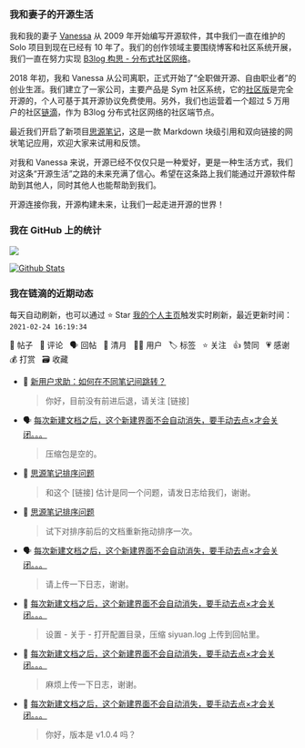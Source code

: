 ### 我和妻子的开源生活

我和我的妻子 [Vanessa](https://github.com/Vanessa219) 从 2009 年开始编写开源软件，其中我们一直在维护的 Solo 项目到现在已经有 10 年了。我们的创作领域主要围绕博客和社区系统开展，我们一直在努力实现 [B3log 构思 - 分布式社区网络](https://ld246.com/article/1546941897596)。

2018 年初，我和 Vanessa 从公司离职，正式开始了“全职做开源、自由职业者”的创业生涯。我们建立了一家公司，主要产品是 Sym 社区系统，它的[社区版](https://github.com/88250/symphony)是完全开源的，个人可基于其开源协议免费使用。另外，我们也运营着一个超过 5 万用户的社区[链滴](https://ld246.com)，作为 B3log 分布式社区网络的社区端节点。

最近我们开启了新项目[思源笔记](https://github.com/siyuan-note/siyuan)，这是一款 Markdown 块级引用和双向链接的网状笔记应用，欢迎大家来试用和反馈。

对我和 Vanessa 来说，开源已经不仅仅只是一种爱好，更是一种生活方式，我们对这条“开源生活”之路的未来充满了信心。希望在这条路上我们能通过开源软件帮助到其他人，同时其他人也能帮助到我们。

开源连接你我，开源构建未来，让我们一起走进开源的世界！

### 我在 GitHub 上的统计

<a title="Hits" target="_blank" href="https://github.com/88250/88250"><img src="https://hits.b3log.org/88250/88250.svg"></a>

[![Github Stats](https://github-readme-stats.vercel.app/api?username=88250&theme=tokyonight&show_icons=true)](https://github.com/88250)

<!--events start -->

### 我在链滴的近期动态

每天自动刷新，也可以通过 ⭐️ Star [我的个人主页](https://github.com/88250/88250)触发实时刷新，最近更新时间：`2021-02-24 16:19:34`

📝 帖子 &nbsp; 💬 评论 &nbsp; 🗣 回帖 &nbsp; 🌙 清月 &nbsp; 👨‍💻 用户 &nbsp; 🏷️ 标签 &nbsp; ⭐️ 关注 &nbsp; 👍 赞同 &nbsp; 💗 感谢 &nbsp; 💰 打赏 &nbsp; 🗃 收藏

* 💬 [新用户求助：如何在不同笔记间跳转？](https://ld246.com/article/1614141675352/comment/1614142989668#comments)

  > 你好，目前没有前进后退，请关注 [链接]
* 🗣 [每次新建文档之后，这个新建界面不会自动消失，要手动去点×才会关闭。。。](https://ld246.com/article/1614127046319/comment/1614138469791#comments)

  > 压缩包是空的。
* 💬 [思源笔记排序问题](https://ld246.com/article/1614133440573/comment/1614136933099#comments)

  > 和这个 [链接] 估计是同一个问题，请发日志给我们，谢谢。
* 💬 [思源笔记排序问题](https://ld246.com/article/1614133440573/comment/1614136412144#comments)

  > 试下对排序前后的文档重新拖动排序一次。
* 🗣 [每次新建文档之后，这个新建界面不会自动消失，要手动去点×才会关闭。。。](https://ld246.com/article/1614127046319/comment/1614130190906#comments)

  > 请上传一下日志，谢谢。
* 💬 [每次新建文档之后，这个新建界面不会自动消失，要手动去点×才会关闭。。。](https://ld246.com/article/1614127046319/comment/1614133176535#comments)

  > 设置 - 关于 - 打开配置目录，压缩 siyuan.log 上传到回帖里。
* 💬 [每次新建文档之后，这个新建界面不会自动消失，要手动去点×才会关闭。。。](https://ld246.com/article/1614127046319/comment/1614129077700#comments)

  > 麻烦上传一下日志，谢谢。
* 💬 [每次新建文档之后，这个新建界面不会自动消失，要手动去点×才会关闭。。。](https://ld246.com/article/1614127046319/comment/1614127558080#comments)

  > 你好，版本是 v1.0.4 吗？


<!--events end -->
